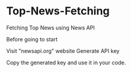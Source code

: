# Top-News-Fetching
Fetching Top News using News API


Before going to start 

Visit "newsapi.org" website
Generate API key

Copy the generated key and use it in your code.
